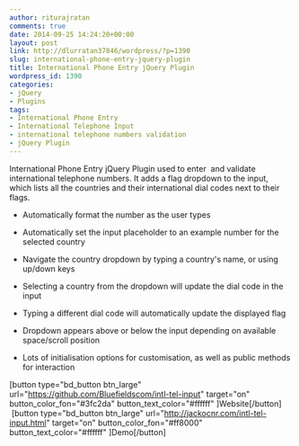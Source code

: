 ```yaml
---
author: riturajratan
comments: true
date: 2014-09-25 14:24:20+00:00
layout: post
link: http://dlurratan37846/wordpress/?p=1390
slug: international-phone-entry-jquery-plugin
title: International Phone Entry jQuery Plugin
wordpress_id: 1390
categories:
- jQuery
- Plugins
tags:
- International Phone Entry
- International Telephone Input
- international telephone numbers validation
- jQuery Plugin
---
```


International Phone Entry jQuery Plugin used to enter  and validate international telephone numbers. It adds a flag dropdown to the input, which lists all the countries and their international dial codes next to their flags.



	
  * Automatically format the number as the user types

	
  * Automatically set the input placeholder to an example number for the selected country

	
  * Navigate the country dropdown by typing a country's name, or using up/down keys

	
  * Selecting a country from the dropdown will update the dial code in the input

	
  * Typing a different dial code will automatically update the displayed flag

	
  * Dropdown appears above or below the input depending on available space/scroll position

	
  * Lots of initialisation options for customisation, as well as public methods for interaction


[button type="bd_button btn_large" url="https://github.com/Bluefieldscom/intl-tel-input" target="on" button_color_fon="#3fc2da" button_text_color="#ffffff" ]Website[/button]  [button type="bd_button btn_large" url="http://jackocnr.com/intl-tel-input.html" target="on" button_color_fon="#ff8000" button_text_color="#ffffff" ]Demo[/button]
